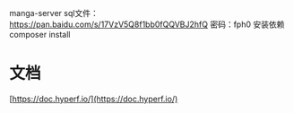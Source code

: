 manga-server
sql文件：https://pan.baidu.com/s/17VzV5Q8f1bb0fQQVBJ2hfQ 密码：fph0
安装依赖
composer install
# 文档

[https://doc.hyperf.io/](https://doc.hyperf.io/)
